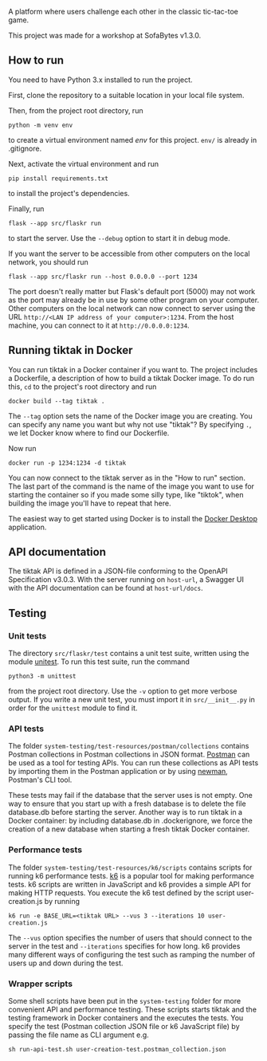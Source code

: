 A platform where users challenge each other in the classic tic-tac-toe game.

This project was made for a workshop at SofaBytes v1.3.0.

## How to run
You need to have Python 3.x installed to run the project.

First, clone the repository to a suitable location in your local file system.

Then, from the project root directory, run
```
python -m venv env
```
to create a virtual environment named *env* for this project. `env/` is already in .gitignore.

Next, activate the virtual environment and run
```
pip install requirements.txt
```
to install the project's dependencies.

Finally, run
```
flask --app src/flaskr run
```
to start the server. Use the `--debug` option to start it in debug mode.

If you want the server to be accessible from other computers on the local network, you should run
```
flask --app src/flaskr run --host 0.0.0.0 --port 1234
```
The port doesn't really matter but Flask's default port (5000) may not work as the port
may already be in use by some other program on your computer. 
Other computers on the local network can now connect to
server using the URL `http://<LAN IP address of your computer>:1234`. From the host machine, you 
can connect to it at `http://0.0.0.0:1234`.

## Running tiktak in Docker
You can run tiktak in a Docker container if you want to. 
The project includes a Dockerfile, a description of how to build a tiktak Docker
image. To do run this, `cd` to the project's root directory and run
```
docker build --tag tiktak .
```
The `--tag` option sets the name of the Docker image you are creating. You can specify any name 
you want but why not use "tiktak"? By specifying `.`, we let Docker know where to find 
our Dockerfile.

Now run
```
docker run -p 1234:1234 -d tiktak
```
You can now connect to the tiktak server as in the "How to run" section. The last part
of the command is the name of the image you want to use for starting the container so
if you made some silly type, like "tiktok", when building the image you'll have to
repeat that here.

The easiest way to get started using Docker is to install 
the [Docker Desktop](https://www.docker.com/products/docker-desktop/) application.

## API documentation
The tiktak API is defined in a JSON-file conforming to 
the OpenAPI Specification v3.0.3. 
With the server running on `host-url`, a Swagger UI with the API documentation 
can be found at `host-url/docs`. 

## Testing

### Unit tests
The directory `src/flaskr/test` contains a unit test suite, written using
the module [unitest](https://docs.python.org/3/library/unittest.html). 
To run this test suite, run the command
```
python3 -m unittest
```
from the project root directory. Use the `-v` option to get more verbose output. If 
you write a new unit test, you must import it in `src/__init__.py` in order for the
`unittest` module to find it.

### API tests
The folder `system-testing/test-resources/postman/collections` contains Postman collections in 
Postman collections in
JSON format. [Postman](https://www.postman.com) can be used as a tool for testing APIs. 
You can run these collections as API tests by importing them in the Postman application
or by using 
[newman](https://learning.postman.com/docs/collections/using-newman-cli/command-line-integration-with-newman/), 
Postman's CLI tool.

These tests may fail if the database that the server uses is not empty. One way to
ensure that you start up with a fresh database is to delete the file database.db before
starting the server. Another way is to run tiktak in a Docker container: by including
database.db in .dockerignore, we force the creation of a new database when starting a
fresh tiktak Docker container.

### Performance tests
The folder `system-testing/test-resources/k6/scripts` contains scripts for running k6
performance tests. [k6](https://k6.io/docs/) is a popular tool for making performance
tests. k6 scripts are written in JavaScript and k6 provides a simple API for making HTTP
requests. You execute the k6 test defined by the script user-creation.js by running
```
k6 run -e BASE_URL=<tiktak URL> --vus 3 --iterations 10 user-creation.js
```
The `--vus` option specifies the number of users that should connect to the server in 
the test and `--iterations` specifies for how long. k6 provides many different ways of
configuring the test such as ramping the number of users up and down during the test.

### Wrapper scripts
Some shell scripts have been put in the `system-testing` folder for more convenient API and 
performance testing. These scripts starts tiktak and the testing framework in
Docker containers and the executes the tests. You specify the test (Postman collection JSON file 
or k6 JavaScript file) by passing the file name as CLI argument e.g.
```
sh run-api-test.sh user-creation-test.postman_collection.json
```

